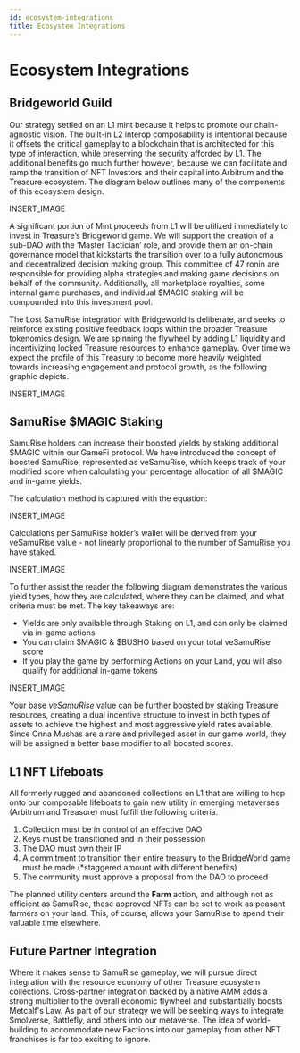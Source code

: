 ```yaml
---
id: ecosystem-integrations
title: Ecosystem Integrations
---
```


# Ecosystem Integrations

## Bridgeworld Guild

Our strategy settled on an L1 mint because it helps to promote our chain-agnostic vision. The built-in L2 interop composability is intentional because it offsets the critical gameplay to a blockchain that is architected for this type of interaction, while preserving the security afforded by L1. The additional benefits go much further however, because we can facilitate and ramp the transition of NFT Investors and their capital into Arbitrum and the Treasure ecosystem. The diagram below outlines many of the components of this ecosystem design.

INSERT_IMAGE

A significant portion of Mint proceeds from L1 will be utilized immediately to invest in Treasure’s Bridgeworld game. We will support the creation of a sub-DAO with the ‘Master Tactician’ role, and provide them an on-chain governance model that kickstarts the transition over to a fully autonomous and decentralized decision making group. This committee of 47 ronin are responsible for providing alpha strategies and making game decisions on behalf of the community. Additionally, all marketplace royalties, some internal game purchases, and individual $MAGIC staking will be compounded into this investment pool.

The Lost SamuRise integration with Bridgeworld is deliberate, and seeks to reinforce existing  positive feedback loops within the broader Treasure tokenomics design. We are spinning the flywheel by adding L1 liquidity and incentivizing locked Treasure resources to enhance gameplay. Over time we expect the profile of this Treasury to become more heavily weighted towards increasing engagement and protocol growth, as the following graphic depicts.

INSERT_IMAGE

## SamuRise $MAGIC Staking

SamuRise holders can increase their boosted yields by staking additional $MAGIC within our GameFi protocol. We have introduced the concept of boosted SamuRise, represented as veSamuRise, which keeps track of your modified score when calculating your percentage allocation of all $MAGIC and in-game yields.

The calculation method is captured with the equation:

INSERT_IMAGE

Calculations per SamuRise holder’s wallet will be derived from your veSamuRise value - not linearly proportional to the number of SamuRise you have staked.

INSERT_IMAGE

To further assist the reader the following diagram demonstrates the various yield types, how they are calculated, where they can be claimed, and what criteria must be met. The key takeaways are:

* Yields are only available through Staking on L1, and can only be claimed via in-game actions
* You can claim $MAGIC & $BUSHO based on your total veSamuRise score
* If you play the game by performing Actions on your Land, you will also qualify for additional in-game tokens

INSERT_IMAGE

Your base *veSamuRise* value can be further boosted by staking Treasure resources, creating a dual incentive structure to invest in both types of assets to achieve the highest and most aggressive yield rates available. Since Onna Mushas are a rare and privileged asset in our game world, they will be assigned a better base modifier to all boosted scores.

## L1 NFT Lifeboats

All formerly rugged and abandoned collections on L1 that are willing to hop onto our composable lifeboats to gain new utility in emerging metaverses (Arbitrum and Treasure) must fulfill the following criteria.

1. Collection must be in control of an effective DAO
1. Keys must be transitioned and in their possession
1. The DAO must own their IP
1. A commitment to transition their entire treasury to the BridgeWorld game must be made (*staggered amount with different benefits)
1. The community must approve a proposal from the DAO to proceed

The planned utility centers around the **Farm** action, and although not as efficient as SamuRise, these approved NFTs can be set to work as peasant farmers on your land. This, of course, allows your SamuRise to spend their valuable time elsewhere.

## Future Partner Integration

Where it makes sense to SamuRise gameplay, we will pursue direct integration with the resource economy of other Treasure ecosystem collections. Cross-partner integration backed by a native AMM adds a strong multiplier to the overall economic flywheel and substantially boosts Metcalf's Law. As part of our strategy we will be seeking ways to integrate Smolverse, Battlefly, and others into our metaverse. The idea of world-building to accommodate new Factions into our gameplay from other NFT franchises is far too exciting to ignore.